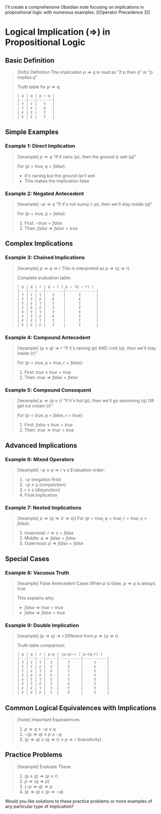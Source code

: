 I'll create a comprehensive Obsidian note focusing on implications in propositional logic with numerous examples.
[[Operator Precedence 3]]
# Logical Implication ($\Rightarrow$) in Propositional Logic

## Basic Definition

>[!info] Definition
>The implication $p \Rightarrow q$ is read as "if $p$ then $q$" or "$p$ implies $q$"
>
>Truth table for $p \Rightarrow q$:
>```
>| p | q | p ⇒ q |
>|---|---|-------|
>| T | T |   T   |
>| T | F |   F   |
>| F | T |   T   |
>| F | F |   T   |
>```

## Simple Examples

### Example 1: Direct Implication
>[!example] $p \Rightarrow q$
>"If it rains $(p)$, then the ground is wet $(q)$"
>
>For $(p = true, q = false)$:
>- It's raining but the ground isn't wet
>- This makes the implication false

### Example 2: Negated Antecedent
>[!example] $\neg p \Rightarrow q$
>"If it's not sunny $(¬p)$, then we'll stay inside $(q)$"
>
>For $(p = true, q = false)$:
>1. First: $\neg true = false$
>2. Then: $false \Rightarrow false = true$

## Complex Implications

### Example 3: Chained Implications
>[!example] $p \Rightarrow q \Rightarrow r$
>This is interpreted as $p \Rightarrow (q \Rightarrow r)$
>
>Complete evaluation table:
>```
>| p | q | r | q ⇒ r | p ⇒ (q ⇒ r) |
>|---|---|---|--------|--------------|
>| T | T | T |   T    |      T       |
>| T | T | F |   F    |      F       |
>| T | F | T |   T    |      T       |
>| T | F | F |   T    |      T       |
>| F | T | T |   T    |      T       |
>| F | T | F |   F    |      T       |
>| F | F | T |   T    |      T       |
>| F | F | F |   T    |      T       |
>```

### Example 4: Compound Antecedent
>[!example] $(p \land q) \Rightarrow r$
>"If it's raining $(p)$ AND cold $(q)$, then we'll stay inside $(r)$"
>
>For $(p = true, q = true, r = false)$:
>1. First: $true \land true = true$
>2. Then: $true \Rightarrow false = false$

### Example 5: Compound Consequent
>[!example] $p \Rightarrow (q \lor r)$
>"If it's hot $(p)$, then we'll go swimming $(q)$ OR get ice cream $(r)$"
>
>For $(p = true, q = false, r = true)$:
>1. First: $false \lor true = true$
>2. Then: $true \Rightarrow true = true$

## Advanced Implications

### Example 6: Mixed Operators
>[!example] $\neg p \land q \Rightarrow r \lor s$
>Evaluation order:
>1. $\neg p$ (negation first)
>2. $\neg p \land q$ (conjunction)
>3. $r \lor s$ (disjunction)
>4. Final implication

### Example 7: Nested Implications
>[!example] $p \Rightarrow (q \Rightarrow (r \Rightarrow s))$
>For $(p = true, q = true, r = true, s = false)$:
>1. Innermost: $r \Rightarrow s = false$
>2. Middle: $q \Rightarrow false = false$
>3. Outermost: $p \Rightarrow false = false$

## Special Cases

### Example 8: Vacuous Truth
>[!example] False Antecedent Cases
>When $p$ is false, $p \Rightarrow q$ is always true
>
>This explains why:
>- $false \Rightarrow true = true$
>- $false \Rightarrow false = true$

### Example 9: Double Implication
>[!example] $(p \Rightarrow q) \Rightarrow r$
>Different from $p \Rightarrow (q \Rightarrow r)$
>
>Truth table comparison:
>```
>| p | q | r | p⇒q | (p⇒q)⇒r | p⇒(q⇒r) |
>|---|---|---|-----|----------|-----------|
>| T | T | T |  T  |    T     |     T     |
>| T | T | F |  T  |    F     |     F     |
>| T | F | T |  F  |    T     |     T     |
>| T | F | F |  F  |    T     |     T     |
>| F | T | T |  T  |    T     |     T     |
>| F | T | F |  T  |    F     |     T     |
>| F | F | T |  T  |    T     |     T     |
>| F | F | F |  T  |    F     |     T     |
>```

## Common Logical Equivalences with Implications

>[!note] Important Equivalences
>1. $p \Rightarrow q \equiv \neg p \lor q$
>2. $\neg(p \Rightarrow q) \equiv p \land \neg q$
>3. $(p \Rightarrow q) \land (q \Rightarrow r) \equiv p \Rightarrow r$ (transitivity)

## Practice Problems

>[!example] Evaluate These
>1. $(p \land q) \Rightarrow (p \lor r)$
>2. $p \Rightarrow (q \Rightarrow p)$
>3. $(\neg p \Rightarrow q) \Rightarrow p$
>4. $(p \Rightarrow q) \land (p \Rightarrow \neg q)$

Would you like solutions to these practice problems or more examples of any particular type of implication?